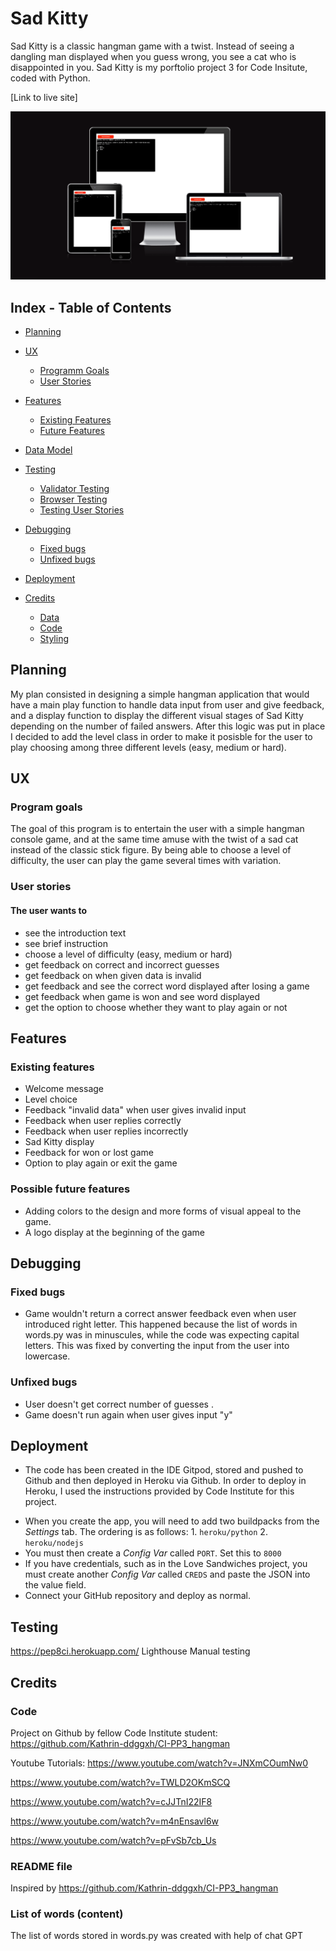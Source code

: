 
# Sad Kitty

Sad Kitty is a classic hangman game with a twist. Instead of seeing a dangling man displayed when you guess wrong, you see a cat who is disappointed in you. 
Sad Kitty is my porftolio project 3 for Code Insitute, coded with Python. 

[Link to live site] 

![amIresponsive image](assets/images/readmeimages/amiresponsive.png)


## Index - Table of Contents

- [Planning](#planning)

- [UX](#ux)
    - [Programm Goals](#programm-goals)
    - [User Stories](#user-stories)

- [Features](#features)
    - [Existing Features](#existing-features)
    - [Future Features](#possible-future-features)

- [Data Model](#data-model)

- [Testing](#testing)
    - [Validator Testing](#validator-testing)
    - [Browser Testing](#browser-testing)
    - [Testing User Stories](#testing-user-stories-functionality)

- [Debugging](#debugging)
    - [Fixed bugs](#fixed-bugs)
    - [Unfixed bugs](#unfixed-bugs)

- [Deployment](#deployment)

- [Credits](#credits)
    - [Data](#data)
    - [Code](#code)
    - [Styling](#styling)

## Planning

My plan consisted in designing a simple hangman application that would have a main play function to handle data input from user and give feedback, and a display function to display the different visual stages of Sad Kitty depending on the number of failed answers. After this logic was put in place I decided to add the level class in order to make it posisble for the user to play choosing among three different levels (easy, medium or hard).

## UX 
### Program goals 

The goal of this program is to entertain the user with a simple hangman console game, and at the same time amuse with the twist of a sad cat instead of the classic stick figure. By being able to choose a level of difficulty, the user can play the game several times with variation. 

### User stories 
#### The user wants to
- see the introduction text
- see brief instruction
- choose a level of difficulty (easy, medium or hard)
- get feedback on correct and incorrect guesses
- get feedback on when given data is invalid
- get feedback and see the correct word displayed after losing a game
- get feedback when game is won and see word displayed
- get the option to choose whether they want to play again or not 


## Features
### Existing features
- Welcome message
- Level choice 
- Feedback "invalid data" when user gives invalid input
- Feedback when user replies correctly
- Feedback when user replies incorrectly
- Sad Kitty display
- Feedback for won or lost game
- Option to play again or exit the game

### Possible future features
 - Adding colors to the design and more forms of visual appeal to the game. 
 - A logo display at the beginning of the game 

## Debugging

### Fixed bugs
 - Game wouldn't return a correct answer feedback even when user introduced right letter. This happened because the list of words in words.py was in minuscules, while the code was expecting capital letters. This was fixed by converting the input from the user into lowercase. 
### Unfixed bugs 
- User doesn't get correct number of guesses .
- Game doesn't run again when user gives input "y" 
## Deployment 
- The code has been created in the IDE Gitpod, stored and pushed to Github and then deployed in Heroku via Github.
In order to deploy in Heroku, I used the instructions provided by Code Institute for this project. 

* When you create the app, you will need to add two buildpacks from the _Settings_ tab. The ordering is as follows: 1. `heroku/python` 2. `heroku/nodejs`
* You must then create a _Config Var_ called `PORT`. Set this to `8000`
* If you have credentials, such as in the Love Sandwiches project, you must create another _Config Var_ called `CREDS` and paste the JSON into the value field.
* Connect your GitHub repository and deploy as normal. 


## Testing
https://pep8ci.herokuapp.com/
Lighthouse
Manual testing
## Credits
### Code ### 
Project on Github by fellow Code Institute student:
https://github.com/Kathrin-ddggxh/CI-PP3_hangman 

Youtube Tutorials: 
https://www.youtube.com/watch?v=JNXmCOumNw0

https://www.youtube.com/watch?v=TWLD2OKmSCQ

https://www.youtube.com/watch?v=cJJTnI22IF8

https://www.youtube.com/watch?v=m4nEnsavl6w 

https://www.youtube.com/watch?v=pFvSb7cb_Us

### README file ### 
Inspired by https://github.com/Kathrin-ddggxh/CI-PP3_hangman 

### List of words (content) ###
The list of words stored in words.py was created with help of chat GPT